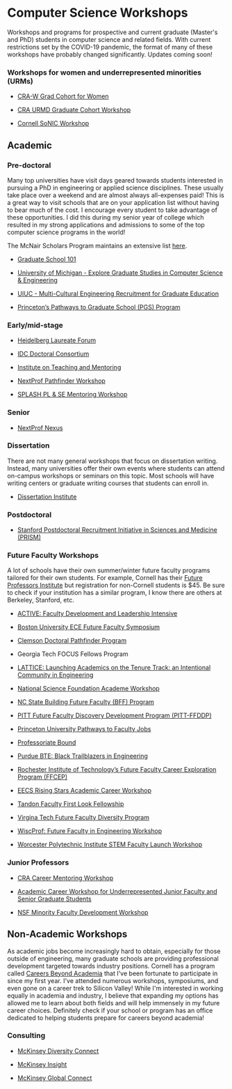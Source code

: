 # Computer Science Workshops
Workshops and programs for prospective and current graduate (Master's and PhD) students in computer science and related fields. With current restrictions set by the COVID-19 pandemic, the format of many of these workshops have probably changed significantly. Updates coming soon! 


### Workshops for women and underrepresented minorities (URMs)

* [CRA-W Grad Cohort for Women](https://cra.org/cra-w/grad-cohort-workshop/)

* [CRA URMD Graduate Cohort Workshop](https://cra.org/crn/2018/10/applications-open-for-2019-graduate-cohort-workshops/)

* [Cornell SoNIC Workshop](https://www.cs.cornell.edu/content/workshop/sonic)

## Academic

### Pre-doctoral

Many top universities have visit days geared towards students interested in pursuing a PhD in engineering or applied science disciplines. These usually take place over a weekend and are almost always all-expenses paid! This is a great way to visit schools that are on your application list without having to bear much of the cost. I encourage every student to take advantage of these opportunities. I did this during my senior year of college which resulted in my strong applications and admissions to some of the top computer science programs in the world! 

The McNair Scholars Program maintains an extensive list [here](https://mcnairscholars.com/campus-visitations/).

* [Graduate School 101](https://theihs.org/undergraduates/graduate-school-101)

* [University of Michigan - Explore Graduate Studies in Computer Science & Engineering](https://www.eecs.umich.edu/cse/egs/)

* [UIUC - Multi-Cultural Engineering Recruitment for Graduate Education](https://my.engr.illinois.edu/submit/)

* [Princeton’s Pathways to Graduate School (PGS) Program](https://engineering.princeton.edu/graduate-studies/academic-pathways/prospective-graduate-students)


### Early/mid-stage

* [Heidelberg Laureate Forum](https://www.heidelberg-laureate-forum.org/event_2018/)

* [IDC Doctoral Consortium](http://idc.acm.org/2019/doctoral-consortium/)

* [Institute on Teaching and Mentoring](https://instituteonteachingandmentoring.org/)

* [NextProf Pathfinder Workshop](https://nextprofpathfinder.engin.umich.edu/)

* [SPLASH PL & SE Mentoring Workshop](https://2019.splashcon.org/track/splash-2019-PLMW)


### Senior

* [NextProf Nexus](http://nextprofnexus.engin.umich.edu/)



### Dissertation

There are not many general workshops that focus on dissertation writing. Instead, many universities offer their own events where students can attend on-campus workshops or seminars on this topic. Most schools will have writing centers or graduate writing courses that students can enroll in.

* [Dissertation Institute](https://www.dissertationinstitute.com/)


### Postdoctoral

* [Stanford Postdoctoral Recruitment Initiative in Sciences and Medicine (PRISM)](https://postdocs.stanford.edu/PRISM?utm_source=Announcements+-+May+20%2C+2019&utm_campaign=Announcements-7%2F17%2F17&utm_medium=email)


### Future Faculty Workshops

A lot of schools have their own summer/winter future faculty programs tailored for their own students. For example, Cornell has their [Future Professors Institute](http://blogs.cornell.edu/futureprofs/) but registration for non-Cornell students is $45. Be sure to check if your institution has a similar program, I know there are others at Berkeley, Stanford, etc.  

* [ACTIVE: Faculty Development and Leadership Intensive](https://www.colorado.edu/engineering/active)

* [Boston University ECE Future Faculty Symposium](http://www.bu.edu/eng/departments/ece/events/ece-emerging-scholars-symposium/)

* [Clemson Doctoral Pathfinder Program](https://www.clemson.edu/inclusion/pathfinder/)

* Georgia Tech FOCUS Fellows Program

* [LATTICE: Launching Academics on the Tenure Track: an Intentional Community in Engineering]( https://advance.washington.edu/lattice)
 
* [National Science Foundation Academe Workshop](https://files.constantcontact.com/95a45462201/e9b18938-3d9c-4fc7-a34d-8f9360c6610b.pdf)

* [NC State Building Future Faculty (BFF) Program](https://diversity.ncsu.edu/building-future-faculty-program/)

* [PITT Future Faculty Discovery Development Program (PITT-FFDDP)](https://www.engineering.pitt.edu/FFDP/)

* [Princeton University Pathways to Faculty Jobs](https://engineering.princeton.edu/academic-pathways/prospective-faculty)

* [Professoriate Bound](https://blackengineeringphd.org/)

* [Purdue BTE: Black Trailblazers in Engineering](https://engineering.purdue.edu/Engr/AboutUs/News/Events/BTE)

* [Rochester Institute of Technology’s Future Faculty Career Exploration Program (FFCEP)](https://www.rit.edu/academicaffairs/facultyrecruitment/future-faculty-programs/future-faculty-career-exploration-program)

* [EECS Rising Stars Academic Career Workshop](https://www.eecs.mit.edu/community-equity/rising-stars-in-eecs/)

* [Tandon Faculty First Look Fellowship](https://engineering.nyu.edu/about/diversity-inclusion/faculty-first-look)

* [Virgina Tech Future Faculty Diversity Program](https://www.inclusive.vt.edu/Programs/FDP.html)

* [WiscProf: Future Faculty in Engineering Workshop](https://wiscprof.engr.wisc.edu/)

* [Worcester Polytechnic Institute STEM Faculty Launch Workshop](https://www.wpi.edu/news/calendar/events/stem-faculty-launch-workshop)


### Junior Professors

* [CRA Career Mentoring Workshop](https://cra.org/career-mentoring-workshop/)

* [Academic Career Workshop for Underrepresented Junior Faculty and Senior Graduate Students](http://www.cmd-it.org/programs/current/acw/?fbclid=IwAR1MttEpW-iG98oacrVvTMS3UfpJ7IGwtiiLf1ZQSrcQ8qwpSh8CImBZJl0)

* [NSF Minority Faculty Development Workshop](https://serc.carleton.edu/facultyequity/workshop/2018/2018_mfdw_application.html)



## Non-Academic Workshops
As academic jobs become increasingly hard to obtain, especially for those outside of engineering, many graduate schools are providing professional development targeted towards industry positions. Cornell has a program called [Careers Beyond Academia](https://gradcareers.cornell.edu/) that I've been fortunate to participate in since my first year. I've attended numerous workshops, symposiums, and even gone on a career trek to Silicon Valley! While I'm interested in working equally in academia and industry, I believe that expanding my options has allowed me to learn about both fields and will help immensely in my future career choices. Definitely check if your school or program has an office dedicated to helping students prepare for careers beyond academia!

### Consulting

* [McKinsey Diversity Connect](https://www.mckinsey.com/careers/diversity-connect)

* [McKinsey Insight](https://www.mckinsey.com/careers/students/insight/overview)

* [McKinsey Global Connect](https://www.mckinsey.com/careers/global-connect/overview)


